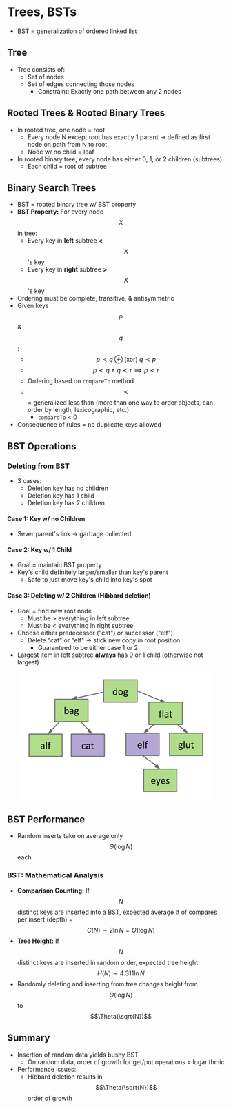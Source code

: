 # Trees, BSTs
* BST = generalization of ordered linked list

## Tree
* Tree consists of:
    * Set of nodes
    * Set of edges connecting those nodes
        * Constraint: Exactly one path between any 2 nodes

## Rooted Trees & Rooted Binary Trees
* In rooted tree, one node = root
    * Every node N except root has exactly 1 parent → defined as first node on path from N to root
    * Node w/ no child = leaf
* In rooted binary tree, every node has either 0, 1, or 2 children (subtrees)
    * Each child = root of subtree

## Binary Search Trees
* BST = rooted binary tree w/ BST property
* **BST Property:** For every node $$X$$ in tree:
    * Every key in **left** subtree **<** $$X$$'s key
    * Every key in **right** subtree **>** $$X$$'s key
* Ordering must be complete, transitive, & antisymmetric
* Given keys $$p$$ & $$q$$:
    * $$p \prec q \oplus \text{(xor) } q \prec p$$
    * $$p \prec q \land q \prec r \implies p \prec r$$
    * Ordering based on `compareTo` method
    * $$\prec$$ = generalized less than (more than one way to order objects, can order by length, lexicographic, etc.)
        * `compareTo` < 0
* Consequence of rules = no duplicate keys allowed

## BST Operations
### Deleting from BST
* 3 cases:
    * Deletion key has no children
    * Deletion key has 1 child
    * Deletion key has 2 children

#### Case 1: Key w/ no Children
* Sever parent's link → garbage collected

#### Case 2: Key w/ 1 Child
* Goal = maintain BST property
* Key's child definitely larger/smaller than key's parent
    * Safe to just move key's child into key's spot

#### Case 3: Deleting w/ 2 Children (Hibbard deletion)
* Goal = find new root node
    * Must be > everything in left subtree
    * Must be < everything in right subtree
* Choose either predecessor ("cat") or successor ("elf")
    * Delete "cat" or "elf" → stick new copy in root position
        * Guaranteed to be either case 1 or 2
* Largest item in left subtree **always** has 0 or 1 child (otherwise not largest)

<p align="center">
    <img src="hibbard.png">
</p>

## BST Performance
* Random inserts take on average only $$\Theta(\log{N})$$ each

### BST: Mathematical Analysis
* **Comparison Counting:** If $$N$$ distinct keys are inserted into a BST, expected average # of compares per insert (depth) = $$C(N) \sim 2 \ln{N} = \Theta(\log{N})$$
* **Tree Height:** If $$N$$ distinct keys are inserted in random order, expected tree height $$H(N) \sim 4.311 \ln{N}$$
* Randomly deleting and inserting from tree changes height from $$\Theta(\log{N})$$ to $$\Theta(\sqrt{N})$$

## Summary
* Insertion of random data yields bushy BST
    * On random data, order of growth for get/put operations = logarithmic
* Performance issues:
    * Hibbard deletion results in $$\Theta(\sqrt{N})$$ order of growth

